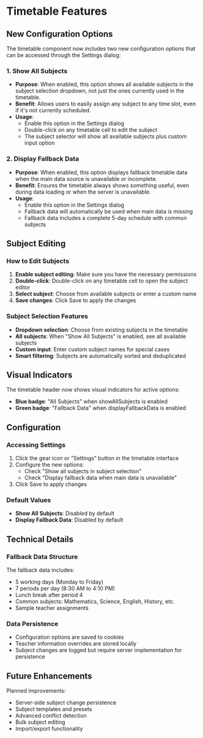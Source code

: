 # Timetable Features

## New Configuration Options

The timetable component now includes two new configuration options that can be accessed through the Settings dialog:

### 1. Show All Subjects
- **Purpose**: When enabled, this option shows all available subjects in the subject selection dropdown, not just the ones currently used in the timetable.
- **Benefit**: Allows users to easily assign any subject to any time slot, even if it's not currently scheduled.
- **Usage**: 
  - Enable this option in the Settings dialog
  - Double-click on any timetable cell to edit the subject
  - The subject selector will show all available subjects plus custom input option

### 2. Display Fallback Data
- **Purpose**: When enabled, this option displays fallback timetable data when the main data source is unavailable or incomplete.
- **Benefit**: Ensures the timetable always shows something useful, even during data loading or when the server is unavailable.
- **Usage**:
  - Enable this option in the Settings dialog
  - Fallback data will automatically be used when main data is missing
  - Fallback data includes a complete 5-day schedule with common subjects

## Subject Editing

### How to Edit Subjects
1. **Enable subject editing**: Make sure you have the necessary permissions
2. **Double-click**: Double-click on any timetable cell to open the subject editor
3. **Select subject**: Choose from available subjects or enter a custom name
4. **Save changes**: Click Save to apply the changes

### Subject Selection Features
- **Dropdown selection**: Choose from existing subjects in the timetable
- **All subjects**: When "Show All Subjects" is enabled, see all available subjects
- **Custom input**: Enter custom subject names for special cases
- **Smart filtering**: Subjects are automatically sorted and deduplicated

## Visual Indicators

The timetable header now shows visual indicators for active options:
- **Blue badge**: "All Subjects" when showAllSubjects is enabled
- **Green badge**: "Fallback Data" when displayFallbackData is enabled

## Configuration

### Accessing Settings
1. Click the gear icon or "Settings" button in the timetable interface
2. Configure the new options:
   - Check "Show all subjects in subject selection"
   - Check "Display fallback data when main data is unavailable"
3. Click Save to apply changes

### Default Values
- **Show All Subjects**: Disabled by default
- **Display Fallback Data**: Disabled by default

## Technical Details

### Fallback Data Structure
The fallback data includes:
- 5 working days (Monday to Friday)
- 7 periods per day (8:30 AM to 4:10 PM)
- Lunch break after period 4
- Common subjects: Mathematics, Science, English, History, etc.
- Sample teacher assignments

### Data Persistence
- Configuration options are saved to cookies
- Teacher information overrides are stored locally
- Subject changes are logged but require server implementation for persistence

## Future Enhancements

Planned improvements:
- Server-side subject change persistence
- Subject templates and presets
- Advanced conflict detection
- Bulk subject editing
- Import/export functionality
